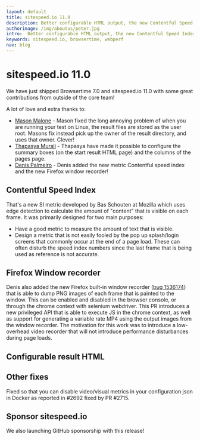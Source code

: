 ```yaml
---
layout: default
title: sitespeed.io 11.0  
description: Better configurable HTML output, the new Contentful Speed Index, Firefox Window recoirder and finally no root in Docker.
authorimage: /img/aboutus/peter.jpg
intro:  Better configurable HTML output, the new Contentful Speed Index, Firefox Window recoirder and finally no root in Docker.
keywords: sitespeed.io, browsertime, webperf
nav: blog
---
```


# sitespeed.io 11.0 

We have just shipped Browsertime 7.0 and sitespeed.io 11.0 with some great contributions from outside of the core team!

A lot of love and extra thanks to:
* [Mason Malone](https://github.com/MasonM) - Mason fixed the long annoying problem of when you are running your test on Linux, the result files are stored as the user root. Masons fix instead pick up the owner of the result directory, and uses that owner. Clever!
* [Thapasya Murali](https://github.com/thapasya-m) - Thapasya have made it possible to configure the summary boxes (on the start result HTML page) and the columns of the pages page. 
* [Denis Palmeiro](https://github.com/dpalmeiro) - Denis added the new metric Contentful speed index and the new Firefox window recorder! 



## Contentful Speed Index
That's a new SI metric developed by Bas Schouten at Mozilla which uses edge detection to calculate the amount of "content" that is visible on each frame. It was primarily designed for two main purposes: 
* Have a good metric to measure the amount of text that is visible. 
* Design a metric that is not easily fooled by the pop up splash/login screens that commonly occur at the end of a page load. These can often disturb the speed index numbers since the last frame that is being used as reference is not accurate. 

## Firefox Window recorder

Denis also added the new Firefox built-in window recorder ([bug 1536174](https://bugzilla.mozilla.org/show_bug.cgi?id=1536174)) that is able to dump PNG images of each frame that is painted to the window. This can be enabled and disabled in the browser console, or through the chrome context with selenium webdriver. This PR introduces a new privileged API that is able to execute JS in the chrome context, as well as support for generating a variable rate MP4 using the output images from the window recorder. The motivation for this work was to introduce a low-overhead video recorder that will not introduce performance disturbances during page loads.

## Configurable result HTML


## Other fixes
Fixed so that you can disable video/visual metrics in your configuration json in Docker as reported in #2692 fixed by PR #2715.

## Sponsor sitespeed.io
We also launching GitHub sponsorship with this release!